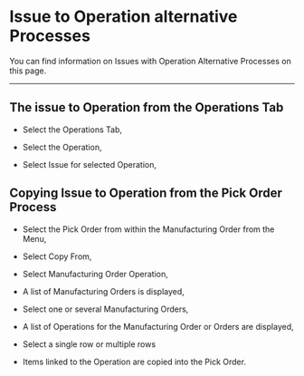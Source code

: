 # Issue to Operation alternative Processes

You can find information on Issues with Operation Alternative Processes on this page.

---

## The issue to Operation from the Operations Tab

- Select the Operations Tab,

- Select the Operation,

- Select Issue for selected Operation,

## Copying Issue to Operation from the Pick Order Process

- Select the Pick Order from within the Manufacturing Order from the Menu,

- Select Copy From,

- Select Manufacturing Order Operation,

- A list of Manufacturing Orders is displayed,

- Select one or several Manufacturing Orders,

- A list of Operations for the Manufacturing Order or Orders are displayed,

- Select a single row or multiple rows

- Items linked to the Operation are copied into the Pick Order.
